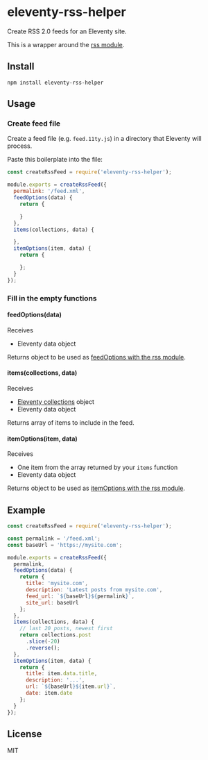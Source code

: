 # eleventy-rss-helper

Create RSS 2.0 feeds for an Eleventy site.

This is a wrapper around the [rss module](https://github.com/dylang/node-rss).

## Install

`npm install eleventy-rss-helper`

## Usage

### Create feed file

Create a feed file (e.g. `feed.11ty.js`) in a directory that Eleventy will process.

Paste this boilerplate into the file:

```js
const createRssFeed = require('eleventy-rss-helper');

module.exports = createRssFeed({
  permalink: '/feed.xml',
  feedOptions(data) {
    return {

    }
  },
  items(collections, data) {

  },
  itemOptions(item, data) {
    return {

    };
  }
});
```

### Fill in the empty functions

#### feedOptions(data)

Receives

- Eleventy data object

Returns object to be used as [feedOptions with the rss module](https://github.com/dylang/node-rss#feedoptions).

#### items(collections, data)

Receives

- [Eleventy collections](https://www.11ty.io/docs/collections/) object
- Eleventy data object

Returns array of items to include in the feed.

#### itemOptions(item, data)

Receives

- One item from the array returned by your `items` function
- Eleventy data object

Returns object to be used as [itemOptions with the rss module](https://github.com/dylang/node-rss#itemoptions).

## Example

```js
const createRssFeed = require('eleventy-rss-helper');

const permalink = '/feed.xml';
const baseUrl = 'https://mysite.com';

module.exports = createRssFeed({
  permalink,
  feedOptions(data) {
    return {
      title: 'mysite.com',
      description: 'Latest posts from mysite.com',
      feed_url: `${baseUrl}${permalink}`,
      site_url: baseUrl
    };
  },
  items(collections, data) {
    // last 20 posts, newest first
    return collections.post
      .slice(-20)
      .reverse();
  },
  itemOptions(item, data) {
    return {
      title: item.data.title,
      description: '...',
      url: `${baseUrl}${item.url}`,
      date: item.date
    };
  }
});

```

## License

MIT
